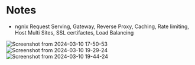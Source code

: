 # Notes
- ngnix
Request Serving, Gateway, Reverse Proxy, Caching, Rate limiting, Host Multi Sites, SSL certifactes, Load Balancing


![Screenshot from 2024-03-10 17-50-53](https://github.com/MeRupamGanguly/Notes/assets/162838915/c01e9a7f-fda2-40c9-b8dd-8aa946f62b1c)
![Screenshot from 2024-03-10 19-29-24](https://github.com/MeRupamGanguly/Notes/assets/162838915/0ccbb54c-a87c-4e2a-90e6-19ef0155f597)
![Screenshot from 2024-03-10 19-44-24](https://github.com/MeRupamGanguly/Notes/assets/162838915/5db230c8-8f09-46e0-99c6-12acd0fb7437)
